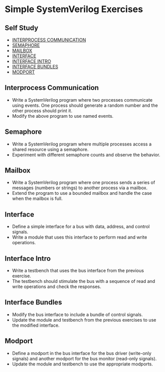 # Simple SystemVerilog Exercises

## Self Study
- [INTERPROCESS COMMUNICATION                               ](https://www.chipverify.com/systemverilog/systemverilog-interprocess-communication)
- [SEMAPHORE                                                ](https://www.chipverify.com/systemverilog/systemverilog-semaphore)
- [MAILBOX                                                  ](https://www.chipverify.com/systemverilog/systemverilog-mailbox)
- [INTERFACE                                                ](https://www.chipverify.com/systemverilog/systemverilog-interface)
- [INTERFACE INTRO                                          ](https://www.chipverify.com/systemverilog/systemverilog-interface-intro)
- [INTERFACE BUNDLES                                        ](https://www.chipverify.com/systemverilog/systemverilog-interface-bundles)
- [MODPORT                                                  ](https://www.chipverify.com/systemverilog/systemverilog-modport)

## Interprocess Communication
  - Write a SystemVerilog program where two processes communicate using events. One process should generate a random number and the other process should print it.
  - Modify the above program to use named events.

## Semaphore
  - Write a SystemVerilog program where multiple processes access a shared resource using a semaphore.
  - Experiment with different semaphore counts and observe the behavior.

## Mailbox
  - Write a SystemVerilog program where one process sends a series of messages (numbers or strings) to another process via a mailbox.
  - Extend the program to use a bounded mailbox and handle the case when the mailbox is full.

## Interface
  - Define a simple interface for a bus with data, address, and control signals.
  - Write a module that uses this interface to perform read and write operations.

## Interface Intro
  - Write a testbench that uses the bus interface from the previous exercise.
  - The testbench should stimulate the bus with a sequence of read and write operations and check the responses.

## Interface Bundles
  - Modify the bus interface to include a bundle of control signals.
  - Update the module and testbench from the previous exercises to use the modified interface.

## Modport
  - Define a modport in the bus interface for the bus driver (write-only signals) and another modport for the bus monitor (read-only signals).
  - Update the module and testbench to use the appropriate modports.
